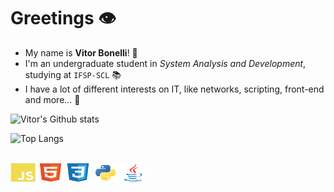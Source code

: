 # Greetings :eye:

- My name is **Vitor Bonelli**! 🦊
- I'm an undergraduate student in *System Analysis and Development*, studying at `IFSP-SCL` 📚
- I have a lot of different interests on IT, like networks, scripting, front-end and more... 💾


![Vitor's Github stats](https://github-readme-stats.vercel.app/api?username=Vitor5Bonelli&show_icons=true&theme=great-gatsby)

![Top Langs](https://github-readme-stats.vercel.app/api/top-langs/?username=Vitor5Bonelli&theme=great-gatsby&layout=compact)

<div style="display: inline_block"><br>
  <img align="center" alt="Js" height="30" width="40" src="https://raw.githubusercontent.com/devicons/devicon/master/icons/javascript/javascript-plain.svg">
  <img align="center" alt="HTML" height="30" width="40" src="https://raw.githubusercontent.com/devicons/devicon/master/icons/html5/html5-original.svg">
  <img align="center" alt="CSS" height="30" width="40" src="https://raw.githubusercontent.com/devicons/devicon/master/icons/css3/css3-original.svg">
  <img align="center" alt="Python" height="30" width="40" src="https://raw.githubusercontent.com/devicons/devicon/master/icons/python/python-original.svg">
  <img align="center" alt="Java" height="30" width="40" src="https://raw.githubusercontent.com/devicons/devicon/master/icons/java/java-original.svg">
</div>
